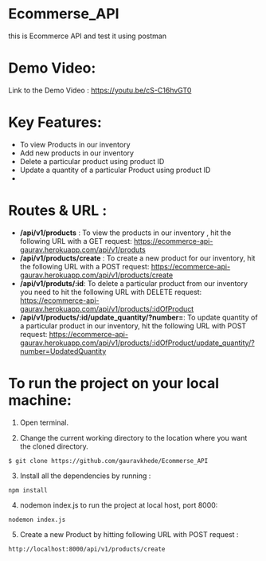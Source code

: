 # Ecommerse_API
this is Ecommerce API and test it using postman

# Demo Video:
Link to the Demo Video : https://youtu.be/cS-C16hvGT0 
# Key Features:

- To view Products in our inventory
- Add new products in our inventory
- Delete a particular product using product ID
- Update a quantity of a particular Product using product ID
- 
# Routes & URL :
- **/api/v1/products** : To view the products in our inventory , hit the following URL with a GET request: https://ecommerce-api-gaurav.herokuapp.com/api/v1/produts
- **/api/v1/products/create** : To create a new product for our inventory, hit the following URL with a POST request: https://ecommerce-api-gaurav.herokuapp.com/api/v1/products/create
- **/api/v1/produts/:id**: To delete a particular product from our inventory you need to hit the following URL with DELETE request: https://ecommerce-api-gaurav.herokuapp.com/api/v1/products/:idOfProduct
- **/api/v1/products/:id/update_quantity/?number=**: To update quantity of a particular product in our inventory, hit the following URL with POST request: https://ecommerce-api-gaurav.herokuapp.com/api/v1/products/:idOfProduct/update_quantity/?number=UpdatedQuantity

# To run the project on your local machine:
  1) Open terminal. 
 
  2) Change the current working directory to the location where you want the cloned directory.
  
  ```
  $ git clone https://github.com/gauravkhede/Ecommerse_API
  ```
  
  3) Install all the dependencies by running :
  
  ```
  npm install
  ```
  
  4) nodemon index.js to run the project at local host, port 8000:
  
   ```
  nodemon index.js
  ```
  
  5) Create a new Product by hitting following URL with POST request :  
  
  ```
  http://localhost:8000/api/v1/products/create
  ```

